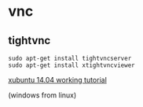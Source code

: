 vnc
===

tightvnc
--------

	sudo apt-get install tightvncserver
	sudo apt-get install xtightvncviewer

[xubuntu 14.04 working tutorial](http://marc-abramowitz.com/archives/2006/02/17/tightvnc-on-ubuntu/)

(windows from linux)